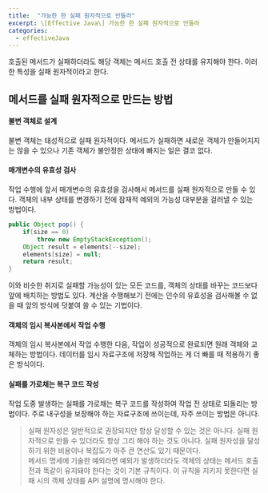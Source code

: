 ```yaml
---
title:  "가능한 한 실패 원자적으로 만들라"
excerpt: \[Effective Java\] 가능한 한 실패 원자적으로 만들라
categories:
  - effectiveJava
---
```


호출된 메서드가 실패하더라도 해당 객체는 메서드 호출 전 상태를 유지해야 한다. 이러한 특성을 실패 원자적이라고 한다.

## 메서드를 실패 원자적으로 만드는 방법

#### 불변 객체로 설계
불변 객체는 태성적으로 실패 원자적이다. 메서드가 실패하면 새로운 객체가 만들어지지는 않을 수 있으나 기존 객체가 불안정한 상태에 빠지는 일은 결코 없다.

#### 매개변수의 유효성 검사
작업 수행에 앞서 매개변수의 유효성을 검사해서 메서드를 실패 원자적으로 만들 수 있다. 객체의 내부 상태를 변경하기 전에 잠재적 예외의 가능성 대부분을 걸러낼 수 있는 방법이다.

  
```java
public Object pop() {
    if(size == 0)
        throw new EmptyStackException();
    Object result = elements[--size];
    elements[size] = null;
    return result;
}
```  

이와 비슷한 취지로 실패할 가능성이 있는 모든 코드를, 객체의 상태를 바꾸는 코드보다 앞에 배치하는 방법도 있다. 계산을 수행해보기 전에는 인수의 유효성을 검사해볼 수 없을 때 앞의 방식에 덧붙여 쓸 수 있는 기법이다.

#### 객체의 임시 복사본에서 작업 수행
객체의 임시 복사본에서 작업 수행한 다음, 작업이 성공적으로 완료되면 원래 객체와 교체하는 방법이다. 데이터를 임시 자료구조에 저장해 작업하는 게 더 빠를 때 적용하기 좋은 방식이다.

#### 실패를 가로채는 복구 코드 작성
작업 도중 발생하는 실패를 가로채는 복구 코드를 작성하여 작업 전 상태로 되돌리는 방법이다. 주로 내구성을 보장해야 하는 자료구조에 쓰이는데, 자주 쓰이는 방법은 아니다.

> 실패 원자성은 일반적으로 권장되지만 항상 달성할 수 있는 것은 아니다. 실패 원자적으로 만들 수 있더라도 항상 그리 해야 하는 것도 아니다. 실패 원자성을 달성하기 위한 비용이나 복잡도가 아주 큰 연산도 있기 때문이다.  
메서드 명세에 기술한 예외라면 예외가 발생하더라도 객체의 상태는 메서드 호출 전과 똑같이 유지돼야 한다는 것이 기본 규칙이다. 이 규칙을 지키지 못한다면 실패 시의 객체 상태를 API 설명에 명시해야 한다.